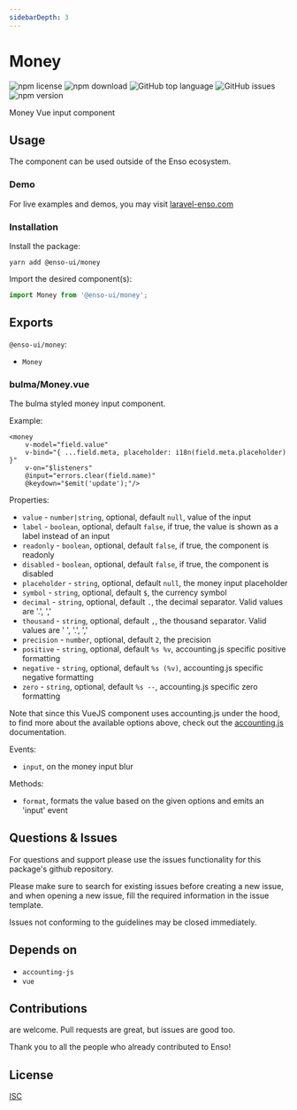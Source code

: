 ```yaml
---
sidebarDepth: 3
---
```


# Money

![npm license](https://img.shields.io/npm/l/@enso-ui/money.svg) 
![npm download](https://img.shields.io/npm/dm/@enso-ui/money.svg) 
![GitHub top language](https://img.shields.io/github/languages/top/enso-ui/money.svg) 
![GitHub issues](https://img.shields.io/github/issues/enso-ui/money.svg) 
![npm version](https://img.shields.io/npm/v/@enso-ui/money.svg) 

Money Vue input component

## Usage

The component can be used outside of the Enso ecosystem.

### Demo

For live examples and demos, you may visit [laravel-enso.com](https://www.laravel-enso.com)

### Installation

Install the package:
```
yarn add @enso-ui/money
```
Import the desired component(s):
```js
import Money from '@enso-ui/money';
```

## Exports

`@enso-ui/money`:
- `Money`

### bulma/Money.vue
The bulma styled money input component. 

Example:
```vue
<money
    v-model="field.value"
    v-bind="{ ...field.meta, placeholder: i18n(field.meta.placeholder) }"
    v-on="$listeners"
    @input="errors.clear(field.name)"
    @keydown="$emit('update');"/>
```

Properties:
- `value` - `number|string`, optional, default `null`, value of the input
- `label` - `boolean`, optional, default `false`, if true, the value is shown as a label instead of an input 
- `readonly` - `boolean`, optional, default `false`, if true, the component is readonly
- `disabled` - `boolean`, optional, default `false`, if true, the component is disabled
- `placeholder` - `string`, optional, default `null`, the money input placeholder
- `symbol` - `string`, optional, default `$`, the currency symbol
- `decimal` - `string`, optional, default `.`, the decimal separator. Valid values are '.', ','
- `thousand` - `string`, optional, default `,`, the thousand separator. Valid values are ' ', '.', ','
- `precision` - `number`, optional, default `2`, the precision
- `positive` - `string`, optional, default `%s %v`, accounting.js specific positive formatting 
- `negative` - `string`, optional, default `%s (%v)`, accounting.js specific negative formatting
- `zero` - `string`, optional, default `%s --`, accounting.js specific zero formatting

Note that since this VueJS component uses accounting.js under the hood, to find more about the available options 
above, check out the [accounting.js](http://openexchangerates.github.io/accounting.js/) documentation.

Events:
- `input`, on the money input blur

Methods:
- `format`, formats the value based on the given options and emits an 'input' event

## Questions & Issues

For questions and support please use the issues functionality
for this package's github repository.

Please make sure to search for existing issues before creating a new issue,
and when opening a new issue, fill the required information in the issue template.

Issues not conforming to the guidelines may be closed immediately.

## Depends on

- `accounting-js`
- `vue`

## Contributions

are welcome. Pull requests are great, but issues are good too.

Thank you to all the people who already contributed to Enso!

## License

[ISC](https://opensource.org/licenses/ISC)

